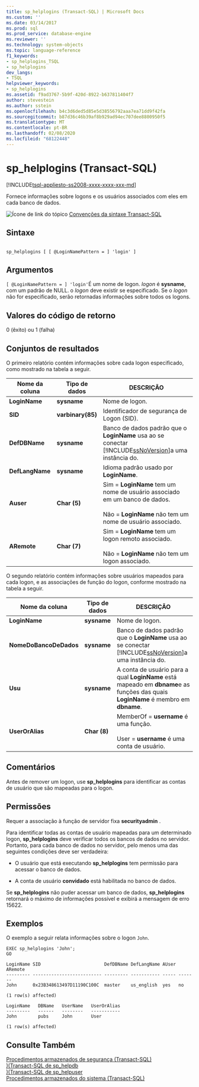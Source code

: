 ```yaml
---
title: sp_helplogins (Transact-SQL) | Microsoft Docs
ms.custom: ''
ms.date: 03/14/2017
ms.prod: sql
ms.prod_service: database-engine
ms.reviewer: ''
ms.technology: system-objects
ms.topic: language-reference
f1_keywords:
- sp_helplogins_TSQL
- sp_helplogins
dev_langs:
- TSQL
helpviewer_keywords:
- sp_helplogins
ms.assetid: f9ad3767-5b9f-420d-8922-b637811404f7
author: stevestein
ms.author: sstein
ms.openlocfilehash: b4c3d6ded5d85e5d38556792aaa7ea71dd9f42fa
ms.sourcegitcommit: b87d36c46b39af8b929ad94ec707dee8800950f5
ms.translationtype: MT
ms.contentlocale: pt-BR
ms.lasthandoff: 02/08/2020
ms.locfileid: "68122448"
---
```

# <a name="sp_helplogins-transact-sql"></a>sp_helplogins (Transact-SQL)
[!INCLUDE[tsql-appliesto-ss2008-xxxx-xxxx-xxx-md](../../includes/tsql-appliesto-ss2008-xxxx-xxxx-xxx-md.md)]

  Fornece informações sobre logons e os usuários associados com eles em cada banco de dados.  
  
 ![Ícone de link do tópico](../../database-engine/configure-windows/media/topic-link.gif "Ícone de link do tópico") [Convenções da sintaxe Transact-SQL](../../t-sql/language-elements/transact-sql-syntax-conventions-transact-sql.md)  
  
## <a name="syntax"></a>Sintaxe  
  
```  
  
sp_helplogins [ [ @LoginNamePattern = ] 'login' ]  
```  
  
## <a name="arguments"></a>Argumentos  
`[ @LoginNamePattern = ] 'login'`É um nome de logon. *logon* é **sysname**, com um padrão de NULL. o *logon* deve existir se especificado. Se o *logon* não for especificado, serão retornadas informações sobre todos os logons.  
  
## <a name="return-code-values"></a>Valores do código de retorno  
 0 (êxito) ou 1 (falha)  
  
## <a name="result-sets"></a>Conjuntos de resultados  
 O primeiro relatório contém informações sobre cada logon especificado, como mostrado na tabela a seguir.  
  
|Nome da coluna|Tipo de dados|DESCRIÇÃO|  
|-----------------|---------------|-----------------|  
|**LoginName**|**sysname**|Nome de logon.|  
|**SID**|**varbinary(85)**|Identificador de segurança de Logon (SID).|  
|**DefDBName**|**sysname**|Banco de dados padrão que o **LoginName** usa ao se conectar [!INCLUDE[ssNoVersion](../../includes/ssnoversion-md.md)]a uma instância do.|  
|**DefLangName**|**sysname**|Idioma padrão usado por **LoginName**.|  
|**Auser**|**Char (5)**|Sim = **LoginName** tem um nome de usuário associado em um banco de dados.<br /><br /> Não = **LoginName** não tem um nome de usuário associado.|  
|**ARemote**|**Char (7)**|Sim = **LoginName** tem um logon remoto associado.<br /><br /> Não = **LoginName** não tem um logon associado.|  
  
 O segundo relatório contém informações sobre usuários mapeados para cada logon, e as associações de função do logon, conforme mostrado na tabela a seguir.  
  
|Nome da coluna|Tipo de dados|DESCRIÇÃO|  
|-----------------|---------------|-----------------|  
|**LoginName**|**sysname**|Nome de logon.|  
|**NomeDoBancoDeDados**|**sysname**|Banco de dados padrão que o **LoginName** usa ao se conectar [!INCLUDE[ssNoVersion](../../includes/ssnoversion-md.md)]a uma instância do.|  
|**Usu**|**sysname**|A conta de usuário para a qual **LoginName** está mapeado em **dbname**e as funções das quais **LoginName** é membro em **dbname**.|  
|**UserOrAlias**|**Char (8)**|MemberOf = **username** é uma função.<br /><br /> User = **username** é uma conta de usuário.|  
  
## <a name="remarks"></a>Comentários  
 Antes de remover um logon, use **sp_helplogins** para identificar as contas de usuário que são mapeadas para o logon.  
  
## <a name="permissions"></a>Permissões  
 Requer a associação à função de servidor fixa **securityadmin** .  
  
 Para identificar todas as contas de usuário mapeadas para um determinado logon, **sp_helplogins** deve verificar todos os bancos de dados no servidor. Portanto, para cada banco de dados no servidor, pelo menos uma das seguintes condições deve ser verdadeira:  
  
-   O usuário que está executando **sp_helplogins** tem permissão para acessar o banco de dados.  
  
-   A conta de usuário **convidado** está habilitada no banco de dados.  
  
 Se **sp_helplogins** não puder acessar um banco de dados, **sp_helplogins** retornará o máximo de informações possível e exibirá a mensagem de erro 15622.  
  
## <a name="examples"></a>Exemplos  
 O exemplo a seguir relata informações sobre o logon `John`.  
  
```  
EXEC sp_helplogins 'John';  
GO  
  
LoginName SID                        DefDBName DefLangName AUser ARemote   
--------- -------------------------- --------- ----------- ----- -------   
John      0x23B348613497D11190C100C  master    us_english  yes   no  
  
(1 row(s) affected)  
  
LoginName   DBName   UserName   UserOrAlias   
---------   ------   --------   -----------   
John        pubs     John       User          
  
(1 row(s) affected)  
```  
  
## <a name="see-also"></a>Consulte Também  
 [Procedimentos armazenados de segurança &#40;Transact-SQL&#41;](../../relational-databases/system-stored-procedures/security-stored-procedures-transact-sql.md)   
 [&#41;&#40;Transact-SQL de sp_helpdb](../../relational-databases/system-stored-procedures/sp-helpdb-transact-sql.md)   
 [&#41;&#40;Transact-SQL de sp_helpuser](../../relational-databases/system-stored-procedures/sp-helpuser-transact-sql.md)   
 [Procedimentos armazenados do sistema &#40;Transact-SQL&#41;](../../relational-databases/system-stored-procedures/system-stored-procedures-transact-sql.md)  
  
  
